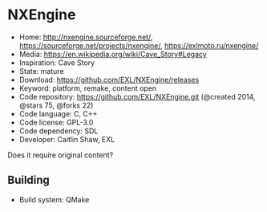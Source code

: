 # NXEngine

- Home: http://nxengine.sourceforge.net/, https://sourceforge.net/projects/nxengine/, https://exlmoto.ru/nxengine/
- Media: https://en.wikipedia.org/wiki/Cave_Story#Legacy
- Inspiration: Cave Story
- State: mature
- Download: https://github.com/EXL/NXEngine/releases
- Keyword: platform, remake, content open
- Code repository: https://github.com/EXL/NXEngine.git (@created 2014, @stars 75, @forks 22)
- Code language: C, C++
- Code license: GPL-3.0
- Code dependency: SDL
- Developer: Caitlin Shaw, EXL

Does it require original content?

## Building

- Build system: QMake
